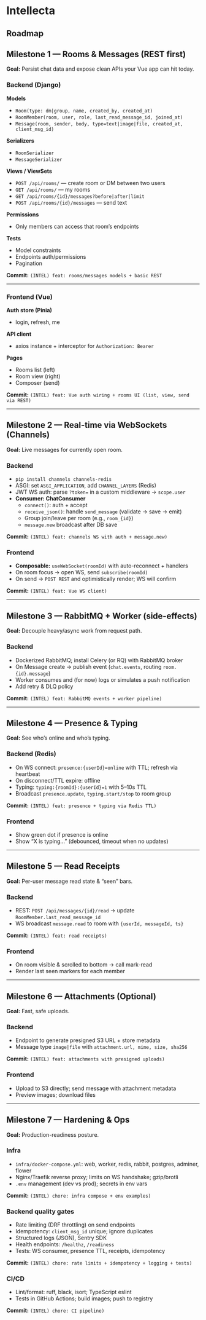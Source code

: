 # Intellecta

## Roadmap

## Milestone 1 — Rooms & Messages (REST first)

**Goal:** Persist chat data and expose clean APIs your Vue app can hit today.

### Backend (Django)

**Models**

-   `Room(type: dm|group, name, created_by, created_at)`
-   `RoomMember(room, user, role, last_read_message_id, joined_at)`
-   `Message(room, sender, body, type=text|image|file, created_at, client_msg_id)`

**Serializers**

-   `RoomSerializer`
-   `MessageSerializer`

**Views / ViewSets**

-   `POST /api/rooms/` — create room or DM between two users
-   `GET /api/rooms/` — my rooms
-   `GET /api/rooms/{id}/messages?before|after|limit`
-   `POST /api/rooms/{id}/messages` — send text

**Permissions**

-   Only members can access that room’s endpoints

**Tests**

-   Model constraints
-   Endpoints auth/permissions
-   Pagination

**Commit:** `(INTEL) feat: rooms/messages models + basic REST`

---

### Frontend (Vue)

**Auth store (Pinia)**

-   login, refresh, me

**API client**

-   axios instance + interceptor for `Authorization: Bearer`

**Pages**

-   Rooms list (left)
-   Room view (right)
-   Composer (send)

**Commit:** `(INTEL) feat: Vue auth wiring + rooms UI (list, view, send via REST)`

---

## Milestone 2 — Real-time via WebSockets (Channels)

**Goal:** Live messages for currently open room.

### Backend

-   `pip install channels channels-redis`
-   ASGI: set `ASGI_APPLICATION`, add `CHANNEL_LAYERS` (Redis)
-   JWT WS auth: parse `?token=` in a custom middleware → `scope.user`
-   **Consumer: ChatConsumer**
    -   `connect()`: auth + accept
    -   `receive_json()`: handle `send_message` (validate → save → emit)
    -   Group join/leave per room (e.g., `room_{id}`)
    -   `message.new` broadcast after DB save

**Commit:** `(INTEL) feat: channels WS with auth + message.new)`

### Frontend

-   **Composable:** `useWebSocket(roomId)` with auto-reconnect + handlers
-   On room focus → open WS, send `subscribe(roomId)`
-   On send → `POST REST` and optimistically render; WS will confirm

**Commit:** `(INTEL) feat: Vue WS client)`

---

## Milestone 3 — RabbitMQ + Worker (side-effects)

**Goal:** Decouple heavy/async work from request path.

### Backend

-   Dockerized RabbitMQ; install Celery (or RQ) with RabbitMQ broker
-   On Message create → publish event (`chat.events`, routing `room.{id}.message`)
-   Worker consumes and (for now) logs or simulates a push notification
-   Add retry & DLQ policy

**Commit:** `(INTEL) feat: RabbitMQ events + worker pipeline)`

---

## Milestone 4 — Presence & Typing

**Goal:** See who’s online and who’s typing.

### Backend (Redis)

-   On WS connect: `presence:{userId}=online` with TTL; refresh via heartbeat
-   On disconnect/TTL expire: offline
-   Typing: `typing:{roomId}:{userId}=1` with 5–10s TTL
-   Broadcast `presence.update`, `typing.start/stop` to room group

**Commit:** `(INTEL) feat: presence + typing via Redis TTL)`

### Frontend

-   Show green dot if presence is online
-   Show “X is typing…” (debounced, timeout when no updates)

---

## Milestone 5 — Read Receipts

**Goal:** Per-user message read state & “seen” bars.

### Backend

-   REST: `POST /api/messages/{id}/read` → update `RoomMember.last_read_message_id`
-   WS broadcast `message.read` to room with `{userId, messageId, ts}`

**Commit:** `(INTEL) feat: read receipts)`

### Frontend

-   On room visible & scrolled to bottom → call mark-read
-   Render last seen markers for each member

---

## Milestone 6 — Attachments (Optional)

**Goal:** Fast, safe uploads.

### Backend

-   Endpoint to generate presigned S3 URL + store metadata
-   Message type `image|file` with `attachment.url, mime, size, sha256`

**Commit:** `(INTEL) feat: attachments with presigned uploads)`

### Frontend

-   Upload to S3 directly; send message with attachment metadata
-   Preview images; download files

---

## Milestone 7 — Hardening & Ops

**Goal:** Production-readiness posture.

### Infra

-   `infra/docker-compose.yml`: web, worker, redis, rabbit, postgres, adminer, flower
-   Nginx/Traefik reverse proxy; limits on WS handshake; gzip/brotli
-   `.env` management (dev vs prod); secrets in env vars

**Commit:** `(INTEL) chore: infra compose + env examples)`

### Backend quality gates

-   Rate limiting (DRF throttling) on send endpoints
-   Idempotency: `client_msg_id` unique; ignore duplicates
-   Structured logs (JSON), Sentry SDK
-   Health endpoints: `/healthz`, `/readiness`
-   Tests: WS consumer, presence TTL, receipts, idempotency

**Commit:** `(INTEL) chore: rate limits + idempotency + logging + tests)`

### CI/CD

-   Lint/format: ruff, black, isort; TypeScript eslint
-   Tests in GitHub Actions; build images; push to registry

**Commit:** `(INTEL) chore: CI pipeline)`
